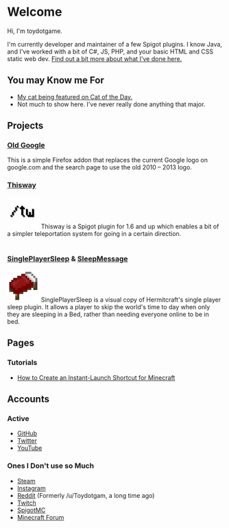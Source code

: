 # Welcome
Hi, I'm toydotgame.

I'm currently developer and maintainer of a few Spigot plugins. I know Java, and I've worked with a bit of C#, JS, PHP, and your basic HTML and CSS static web dev. [Find out a bit more about what I've done here.](pages/about.html)

## You may Know me For
* [My cat being featured on Cat of the Day.](http://catoftheday.com/archive/2020/March/18.html)
* Not much to show here. I've never really done anything that major.

## Projects
### [Old Google](https://github.com/toydotgame/old-google)
This is a simple Firefox addon that replaces the current Google logo on google.com and the search page to use the old 2010 – 2013 logo.
<br>
### [Thisway](https://spigotmc.org/resources/thisway.87115/)
<img src="assets/images/Thisway_Rounded.png" width="75" id="inline" /> Thisway is a Spigot plugin for 1.6 and up which enables a bit of a simpler teleportation system for going in a certain direction.
<br><br>
### [SinglePlayerSleep](https://www.spigotmc.org/resources/singleplayersleep.91195/) & [SleepMessage](https://www.spigotmc.org/resources/sleepmessage.91191/)
<img src="assets/images/Bed.png" width="75" id="inline" /> SinglePlayerSleep is a visual copy of Hermitcraft's single player sleep plugin. It allows a player to skip the world's time to day when only they are sleeping in a Bed, rather than needing everyone online to be in bed.
<br>

## Pages
### Tutorials
* [How to Create an Instant-Launch Shortcut for Minecraft](pages/tutorials/instantMinecraft.html)

## Accounts
### Active
* [GitHub](https://github.com/toydotgame)
* [Twitter](https://twitter.com/toydotgame)
* [YouTube](https://www.youtube.com/channel/UCgkC2xFIPZCLEadyYZCsbWw)

### Ones I Don't use so Much
* [Steam](https://steamcommunity.com/id/toydotgame)
* [Instagram](https://instagram.com/toydotgame)
* [Reddit](https://reddit.com/u/toydotgame) (Formerly /u/Toydotgam, a long time ago)
* [Twitch](https://twitch.tv/toydotgame)
* [SpigotMC](https://www.spigotmc.org/members/toydotgam.1096646/)
* [Minecraft Forum](https://www.minecraftforum.net/members/toydotgame)
